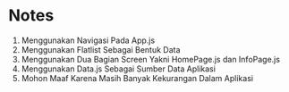 # Notes
1. Menggunakan Navigasi Pada App.js
2. Menggunakan Flatlist Sebagai Bentuk Data
3. Menggunakan Dua Bagian Screen Yakni HomePage.js dan InfoPage.js
4. Menggunakan Data.js Sebagai Sumber Data Aplikasi
5. Mohon Maaf Karena Masih Banyak Kekurangan Dalam Aplikasi
